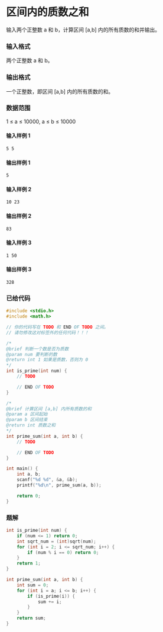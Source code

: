 # 区间内的质数之和

输入两个正整数 a 和 b，计算区间 [a,b] 内的所有质数的和并输出。

### 输入格式

两个正整数 a 和 b。

### 输出格式

一个正整数，即区间 [a,b] 内的所有质数的和。

### 数据范围

1 ≤ a ≤ 10000, a ≤ b ≤ 10000

#### 输入样例 1

```
5 5
```

#### 输出样例 1

```
5
```

#### 输入样例 2

```
10 23
```

#### 输出样例 2

```
83
```

#### 输入样例 3

```
1 50
```

#### 输出样例 3

```
328
```

### 已给代码

```c
#include <stdio.h>
#include <math.h>

// 你的代码写在 TODO 和 END OF TODO 之间。
// 请勿修改这对标签外的任何代码！！！

/*
@brief 判断一个数是否为质数
@param num 要判断的数
@return int 1 如果是质数，否则为 0
*/
int is_prime(int num) {
    // TODO

    // END OF TODO
}

/*
@brief 计算区间 [a,b] 内所有质数的和
@param a 区间起始
@param b 区间结束
@return int 质数之和
*/
int prime_sum(int a, int b) {
    // TODO

    // END OF TODO
}

int main() {
    int a, b;
    scanf("%d %d", &a, &b);
    printf("%d\n", prime_sum(a, b));

    return 0;
}
```

### 题解

```c
int is_prime(int num) {
    if (num <= 1) return 0;
    int sqrt_num = (int)sqrt(num);
    for (int i = 2; i <= sqrt_num; i++) {
        if (num % i == 0) return 0;
    }
    return 1;
}

int prime_sum(int a, int b) {
    int sum = 0;
    for (int i = a; i <= b; i++) {
        if (is_prime(i)) {
            sum += i;
        }
    }
    return sum;
}
```
